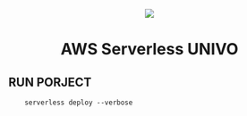 <p align="center">
    <a href="https://univo.edu.sv" target="_blank">
        <img src="https://www.univo.edu.sv/wp-content/uploads/2019/09/lo2.png">
    </a>
</p>    
<h1 align="center">AWS Serverless UNIVO</h1>

## RUN PORJECT

```
    serverless deploy --verbose
```

